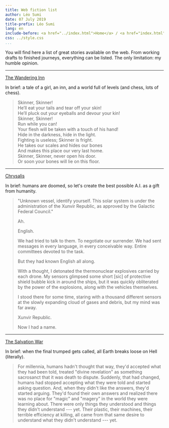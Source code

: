 ```yaml
---
title: Web fiction list
author: Léo Sumi
date: 07 July 2019
title-prefix: Léo Sumi
lang: en
include-before: <a href="../index.html">Home</a> / <a href="index.html">Lists</a>
css: ../style.css
...
```


You will find here a list of great stories available on the web. From working drafts to finished journeys, everything can be listed. The only limitation: my humble opinion.

***

[The Wandering Inn](https://wanderinginn.com/)

In brief: a tale of a girl, an inn, and a world full of levels (and chess, lots of chess).

> Skinner, Skinner!\
> He’ll eat your tails and tear off your skin!\
> He’ll pluck out your eyeballs and devour your kin!\
> Skinner, Skinner!\
> Run while you can!\
> Your flesh will be taken with a touch of his hand!\
> Hide in the darkness, hide in the light.\
> Fighting is useless; Skinner is fright.\
> He takes our scales and hides our bones\
> And makes this place our very last home.\
> Skinner, Skinner, never open his door.\
> Or soon your bones will lie on this floor.

***

[Chrysalis](https://www.reddit.com/r/HFY/comments/55v9e1/chrysalis/)

In brief: humans are doomed, so let's create the best possible A.I. as a gift from humanity.

> "Unknown vessel, identify yourself. This solar system is under the administration of the Xunvir Republic, as approved by the Galactic Federal Council."
>
> Ah.
>
> English.
>
> We had tried to talk to them. To negotiate our surrender. We had sent messages in every language, in every conceivable way. Entire committees devoted to the task.
>
> But they had known English all along.
>
> With a thought, I detonated the thermonuclear explosives carried by each drone. My sensors glimpsed some short [sic] of protective shield bubble kick in around the ships, but it was quickly obliterated by the power of the explosions, along with the vehicles themselves.
>
> I stood there for some time, staring with a thousand different sensors at the slowly expanding cloud of gases and debris, but my mind was far away.
>
> Xunvir Republic.
>
> Now I had a name.

***

[The Salvation War](http://www.tboverse.us/HPCAFORUM/phpBB3/viewforum.php?f=29)

In brief: when the final trumped gets called, all Earth breaks loose on Hell (literally).

> For millennia, humans hadn't thought that way, they'd accepted what they had been told, treated "divine revelation" as something sacrosanct that it was death to dispute. Suddenly, that had changed, humans had stopped accepting what they were told and started asking question. And, when they didn't like the answers, they'd started arguing. They'd found their own answers and realized there was no place for "magic" and "magery" in the world they were learning about. There were only things they understood and things they didn't understand --- yet. Their plastic, their machines, their terrible efficiency at killing, all came from that same desire to understand what they didn't understand --- yet.
